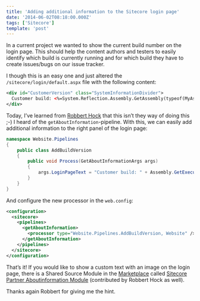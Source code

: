 ```yaml
---
title: 'Adding additional information to the Sitecore login page'
date: '2014-06-02T08:18:00.000Z'
tags: ['Sitecore']
template: 'post'
---
```


In a current project we wanted to show the current build number on the login
page. This should help the content authors and testers to easily identify which
build is currently running and for which build they have to create issues/bugs
on our issue tracker.

I though this is an easy one and just altered the `/sitecore/login/default.aspx`
file with the following content:

```xml
<div id="CustomerVersion" class="SystemInformationDivider">
  Customer build: <%=System.Reflection.Assembly.GetAssembly(typeof(MyAssembly)).GetName().Version.ToString()%>
</div>
```

Today, I’ve learned from [Robbert Hock](https://twitter.com/kayeeNL) that this
isn’t they way of doing this ;-) I heard of the `getAboutInformation`-pipeline.
With this, we can easily add additional information to the right panel of the
login page:

```csharp
namespace Website.Pipelines
{
    public class AddBuildVersion
    {
        public void Process(GetAboutInformationArgs args)
        {
            args.LoginPageText = "Customer build: " + Assembly.GetExecutingAssembly().GetName().Version;
        }
    }
}
```

And configure the new processor in the `web.config`:

```xml
<configuration>
  <sitecore>
    <pipelines>
      <getAboutInformation>
        <processor type="Website.Pipelines.AddBuildVersion, Website" />
      </getAboutInformation>
    </pipelines>
  </sitecore>
</configuration>
```

That’s it! If you would like to show a custom text with an image on the login
page, there is a Shared Source Module in the
[Marketplace](http://marketplace.sitecore.net/) called [Sitecore Partner
Aboutinformation
Module](https://marketplace.sitecore.net/en/Modules/Sitecore_Partner_AboutInformation_Module.aspx)
(contributed by Robbert Hock as well).

Thanks again Robbert for giving me the hint.
